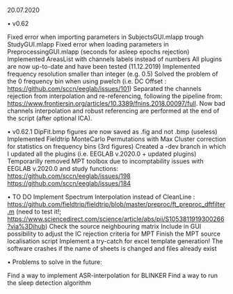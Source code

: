 ﻿20.07.2020

• v0.62

Fixed error when importing parameters in SubjectsGUI.mlapp trough StudyGUI.mlapp
Fixed error when loading parameters in PreprocessingGUI.mlapp (seconds for asleep epochs rejection)
Implemented AreasList with channels labels instead of numbers
All plugins are now up-to-date and have been tested (11.12.2019)
Implemented frequency resolution smaller than integer (e.g. 0.5)
Solved the problem of the 0 frequency bin when using pwelch (i.e. DC Offset : https://github.com/sccn/eeglab/issues/101)
Separated the channels rejection from interpolation and re-referencing, following the pipeline from: https://www.frontiersin.org/articles/10.3389/fnins.2018.00097/full. Now bad channels interpolation and robust referencing are performed at the end of the script (after optional ICA).

• v0.62.1
DipFit.bmp figures are now saved as .fig and not .bmp (useless)
Implemented Fieldtrip MonteCarlo Permutations with Max Cluster correction for statistics on frequency bins (3rd figures)
Created a -dev branch in which I updated all the plugins (i.e. EEGLAB v.2020.0 + updated plugins)
Temporarilly removed MPT toolbox due to incomptability issues with EEGLAB v.2020.0 and study functions:
https://github.com/sccn/eeglab/issues/198
https://github.com/sccn/eeglab/issues/184

• TO DO
Implement Spectrum Interpolation instead of CleanLine : https://github.com/fieldtrip/fieldtrip/blob/master/preproc/ft_preproc_dftfilter.m (need to test it!; https://www.sciencedirect.com/science/article/abs/pii/S1053811919300266?via%3Dihub)
Check the source neighbouring matrix
Include in GUI possibility to adjust the IC rejection criteria for MPT
Finish the MPT source localisation script
Implement a try-catch for excel template generation! The software crashes if the name of sheets is changed and files already exist



• Problems to solve in the future:

Find a way to implement ASR-interpolation for BLINKER
Find a way to run the sleep detection algorithm